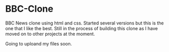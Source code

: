 # BBC-Clone
BBC News clone using html and css.
Started several versions but this is the one that I like the best.  Still in the process of building this clone as I have moved on to other projects at the moment.

Going to uploand my files soon.
